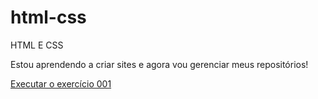 # html-css
 HTML E CSS

 Estou aprendendo a criar sites e agora vou gerenciar meus repositórios!

 <a href="https://vinaom.github.io/html-css/ex001/index.html">Executar o exercício 001</a>
